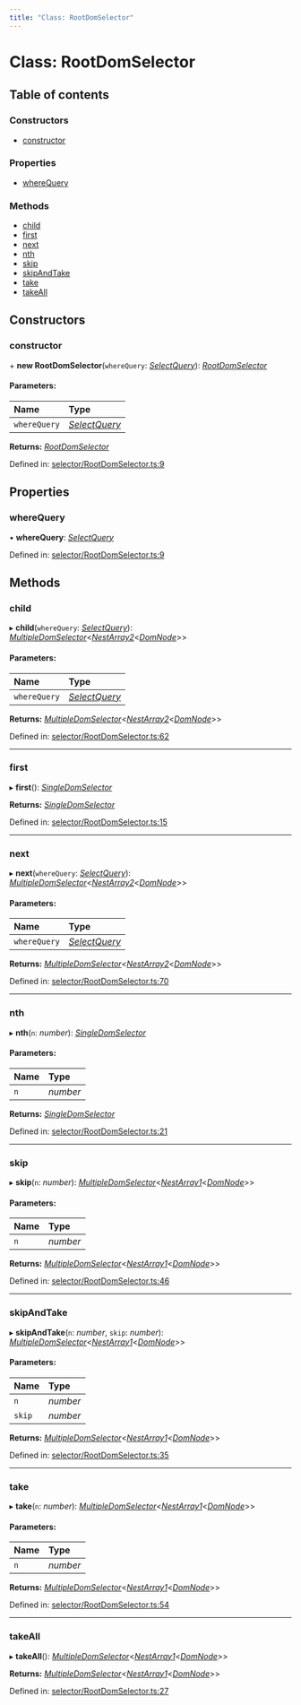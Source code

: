 ```yaml
---
title: "Class: RootDomSelector"
---
```


# Class: RootDomSelector

## Table of contents

### Constructors

- [constructor](rootdomselector.md#constructor)

### Properties

- [whereQuery](rootdomselector.md#wherequery)

### Methods

- [child](rootdomselector.md#child)
- [first](rootdomselector.md#first)
- [next](rootdomselector.md#next)
- [nth](rootdomselector.md#nth)
- [skip](rootdomselector.md#skip)
- [skipAndTake](rootdomselector.md#skipandtake)
- [take](rootdomselector.md#take)
- [takeAll](rootdomselector.md#takeall)

## Constructors

### constructor

\+ **new RootDomSelector**(`whereQuery`: [*SelectQuery*](../types/selectquery.md)): [*RootDomSelector*](rootdomselector.md)

#### Parameters:

Name | Type |
:------ | :------ |
`whereQuery` | [*SelectQuery*](../types/selectquery.md) |

**Returns:** [*RootDomSelector*](rootdomselector.md)

Defined in: [selector/RootDomSelector.ts:9](https://github.com/44x1carbon/gigantes/blob/2721068/src/selector/RootDomSelector.ts#L9)

## Properties

### whereQuery

• **whereQuery**: [*SelectQuery*](../types/selectquery.md)

Defined in: [selector/RootDomSelector.ts:9](https://github.com/44x1carbon/gigantes/blob/2721068/src/selector/RootDomSelector.ts#L9)

## Methods

### child

▸ **child**(`whereQuery`: [*SelectQuery*](../types/selectquery.md)): [*MultipleDomSelector*](multipledomselector.md)<[*NestArray2*](../types/nestarray2.md)<[*DomNode*](domnode.md)\>\>

#### Parameters:

Name | Type |
:------ | :------ |
`whereQuery` | [*SelectQuery*](../types/selectquery.md) |

**Returns:** [*MultipleDomSelector*](multipledomselector.md)<[*NestArray2*](../types/nestarray2.md)<[*DomNode*](domnode.md)\>\>

Defined in: [selector/RootDomSelector.ts:62](https://github.com/44x1carbon/gigantes/blob/2721068/src/selector/RootDomSelector.ts#L62)

___

### first

▸ **first**(): [*SingleDomSelector*](singledomselector.md)

**Returns:** [*SingleDomSelector*](singledomselector.md)

Defined in: [selector/RootDomSelector.ts:15](https://github.com/44x1carbon/gigantes/blob/2721068/src/selector/RootDomSelector.ts#L15)

___

### next

▸ **next**(`whereQuery`: [*SelectQuery*](../types/selectquery.md)): [*MultipleDomSelector*](multipledomselector.md)<[*NestArray2*](../types/nestarray2.md)<[*DomNode*](domnode.md)\>\>

#### Parameters:

Name | Type |
:------ | :------ |
`whereQuery` | [*SelectQuery*](../types/selectquery.md) |

**Returns:** [*MultipleDomSelector*](multipledomselector.md)<[*NestArray2*](../types/nestarray2.md)<[*DomNode*](domnode.md)\>\>

Defined in: [selector/RootDomSelector.ts:70](https://github.com/44x1carbon/gigantes/blob/2721068/src/selector/RootDomSelector.ts#L70)

___

### nth

▸ **nth**(`n`: *number*): [*SingleDomSelector*](singledomselector.md)

#### Parameters:

Name | Type |
:------ | :------ |
`n` | *number* |

**Returns:** [*SingleDomSelector*](singledomselector.md)

Defined in: [selector/RootDomSelector.ts:21](https://github.com/44x1carbon/gigantes/blob/2721068/src/selector/RootDomSelector.ts#L21)

___

### skip

▸ **skip**(`n`: *number*): [*MultipleDomSelector*](multipledomselector.md)<[*NestArray1*](../types/nestarray1.md)<[*DomNode*](domnode.md)\>\>

#### Parameters:

Name | Type |
:------ | :------ |
`n` | *number* |

**Returns:** [*MultipleDomSelector*](multipledomselector.md)<[*NestArray1*](../types/nestarray1.md)<[*DomNode*](domnode.md)\>\>

Defined in: [selector/RootDomSelector.ts:46](https://github.com/44x1carbon/gigantes/blob/2721068/src/selector/RootDomSelector.ts#L46)

___

### skipAndTake

▸ **skipAndTake**(`n`: *number*, `skip`: *number*): [*MultipleDomSelector*](multipledomselector.md)<[*NestArray1*](../types/nestarray1.md)<[*DomNode*](domnode.md)\>\>

#### Parameters:

Name | Type |
:------ | :------ |
`n` | *number* |
`skip` | *number* |

**Returns:** [*MultipleDomSelector*](multipledomselector.md)<[*NestArray1*](../types/nestarray1.md)<[*DomNode*](domnode.md)\>\>

Defined in: [selector/RootDomSelector.ts:35](https://github.com/44x1carbon/gigantes/blob/2721068/src/selector/RootDomSelector.ts#L35)

___

### take

▸ **take**(`n`: *number*): [*MultipleDomSelector*](multipledomselector.md)<[*NestArray1*](../types/nestarray1.md)<[*DomNode*](domnode.md)\>\>

#### Parameters:

Name | Type |
:------ | :------ |
`n` | *number* |

**Returns:** [*MultipleDomSelector*](multipledomselector.md)<[*NestArray1*](../types/nestarray1.md)<[*DomNode*](domnode.md)\>\>

Defined in: [selector/RootDomSelector.ts:54](https://github.com/44x1carbon/gigantes/blob/2721068/src/selector/RootDomSelector.ts#L54)

___

### takeAll

▸ **takeAll**(): [*MultipleDomSelector*](multipledomselector.md)<[*NestArray1*](../types/nestarray1.md)<[*DomNode*](domnode.md)\>\>

**Returns:** [*MultipleDomSelector*](multipledomselector.md)<[*NestArray1*](../types/nestarray1.md)<[*DomNode*](domnode.md)\>\>

Defined in: [selector/RootDomSelector.ts:27](https://github.com/44x1carbon/gigantes/blob/2721068/src/selector/RootDomSelector.ts#L27)
